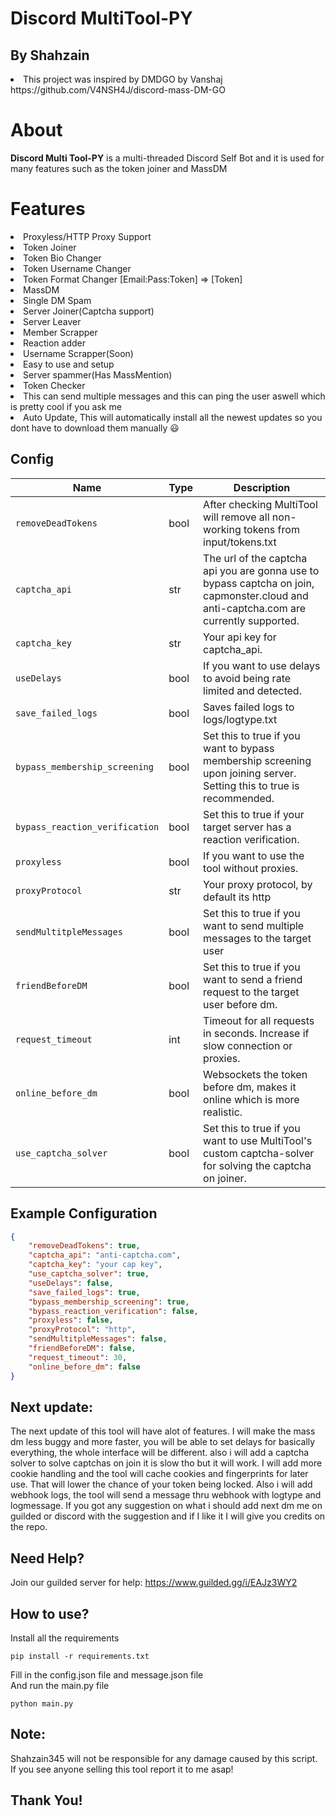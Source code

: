 # Discord MultiTool-PY
## By Shahzain
<li>This project was inspired by DMDGO by Vanshaj https://github.com/V4NSH4J/discord-mass-DM-GO</li>

# About
<strong>Discord Multi Tool-PY</strong> is a multi-threaded Discord Self Bot and it is used for many features such as the token joiner and MassDM

# Features
<li>Proxyless/HTTP Proxy Support</li>
<li>Token Joiner</li>
<li>Token Bio Changer</li>
<li>Token Username Changer</li>
<li>Token Format Changer [Email:Pass:Token] => [Token]</li>
<li>MassDM</li>
<li>Single DM Spam</li>
<li>Server Joiner(Captcha support)</li>
<li>Server Leaver</li>
<li>Member Scrapper</li>
<li>Reaction adder</li>
<li>Username Scrapper(Soon)</li>
<li>Easy to use and setup</li>
<li>Server spammer(Has MassMention)</li>
<li>Token Checker</li>
<li>This can send multiple messages and this can ping the user aswell which is pretty cool if you ask me</li>
<li>Auto Update, This will automatically install all the newest updates so you dont have to download them manually 😃</li>

## Config
| Name                                      | Type | Description                                                                                                                            |
|-------------------------------------------|------|----------------------------------------------------------------------------------------------------------------------------------------|
| <code>removeDeadTokens</code>             | bool | After checking MultiTool will remove all non-working tokens from input/tokens.txt                                                      |
| <code>captcha_api</code>                  | str  | The url of the captcha api you are gonna use to bypass captcha on join, capmonster.cloud and anti-captcha.com are currently supported. |
| <code>captcha_key</code>                  | str  | Your api key for captcha_api.                                                                                                          |
| <code>useDelays</code>                    | bool | If you want to use delays to avoid being rate limited and detected.                                                                    |
| <code>save_failed_logs</code>             | bool | Saves failed logs to logs/logtype.txt                                                                                                  |
| <code>bypass_membership_screening</code>  | bool | Set this to true if you want to bypass membership screening upon joining server. Setting this to true is recommended.                  |
| <code>bypass_reaction_verification</code> | bool | Set this to true if your target server has a reaction verification.                                                                    |
| <code>proxyless</code>                    | bool | If you want to use the tool without proxies.                                                                                           |
| <code>proxyProtocol</code>                | str  | Your proxy protocol, by default its http                                                                                               |
| <code>sendMultitpleMessages</code>        | bool | Set this to true if you want to send multiple messages to the target user                                                              |
| <code>friendBeforeDM</code>               | bool | Set this to true if you want to send a friend request to the target user before dm.                                                    |
| <code>request_timeout</code>              | int  | Timeout for all requests in seconds. Increase if slow connection or proxies.                                                           |
| <code>online_before_dm</code>             | bool | Websockets the token before dm, makes it online which is more realistic.                                                               |
| <code>use_captcha_solver</code>           | bool | Set this to true if you want to use MultiTool's custom captcha-solver for solving the captcha on joiner.                               |

## Example Configuration
```json
{
    "removeDeadTokens": true,
    "captcha_api": "anti-captcha.com",
    "captcha_key": "your cap key",
    "use_captcha_solver": true,
    "useDelays": false,
    "save_failed_logs": true,
    "bypass_membership_screening": true,
    "bypass_reaction_verification": false,
    "proxyless": false,
    "proxyProtocol": "http",
    "sendMultitpleMessages": false,
    "friendBeforeDM": false,
    "request_timeout": 30,
    "online_before_dm": false
}
```
## Next update:
The next update of this tool will have alot of features. I will make the mass dm less buggy and more faster, you will be able to set delays for basically everything,  the whole interface will be different. also i will add a captcha solver to solve captchas on join it is slow tho but it will work. I will add more cookie handling and the tool will cache cookies and fingerprints for later use. That will lower the chance of your token being locked. Also i will add webhook logs, the tool will send a message thru webhook with logtype and logmessage. If you got any suggestion on what i should add next dm me on guilded or discord with the suggestion and if I like it I will give you credits on the repo.
## Need Help?
Join our guilded server for help: https://www.guilded.gg/i/EAJz3WY2
## How to use?
Install all the requirements
<pre><code>pip install -r requirements.txt
</code></pre>
Fill in the config.json file and message.json file<br/>
And run the main.py file
<pre><code>python main.py
</code></pre>
## Note:
Shahzain345 will not be responsible for any damage caused by this script.<br/>
If you see anyone selling this tool report it to me asap!
## Thank You!
